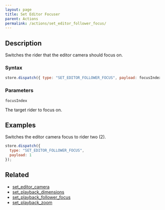 ```yaml
---
layout: page
title: Set Editor Focuser
parent: Actions
permalink: /actions/set_editor_follower_focus/
---
```


## Description

Switches the rider that the editor camera should focus on.

### Syntax

```js
store.dispatch({ type: "SET_EDITOR_FOLLOWER_FOCUS", payload: focusIndex });
```

### Parameters

`focusIndex`

The target rider to focus on.

## Examples

Switches the editor camera focus to rider two (2).

```js
store.dispatch({
  type: "SET_EDITOR_FOLLOWER_FOCUS",
  payload: 1
});
```

## Related

- [set_editor_camera](./set_editor_camera.md)
- [set_playback_dimensions](./set_playback_dimensions.md)
- [set_playback_follower_focus](./set_playback_follower_focus.md)
- [set_playback_zoom](./set_playback_zoom.md)
